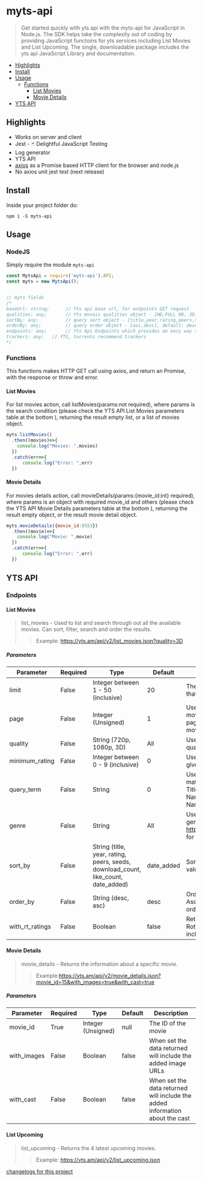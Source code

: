 # myts-api


> Get started quickly with yts api with the myts-api for JavaScript in Node.js. The SDK helps take the complexity out of coding by providing JavaScript functoins for yts services including List Movies and List Upcoming. The single, downloadable package includes the yts api JavaScript Library and documentation.

- [Highlights](#highlights)
- [Install](#install)
- [Usage](#usage)
  - [Functions](#function)
    - [List Movies](#list_movies)
    - [Movie Details](#movie_details)
- [YTS API](#yts_api)


## Highlights
- Works on server and client
- Jest - 🃏 Delightful JavaScript Testing
- Log generator
- YTS API
- [axios](https://www.npmjs.com/package/axios) as a Promise based HTTP client for the browser and node.js
- No axios unit jest test (next release)

## Install
Inside your project folder do:

```shell
npm i -S myts-api
```
## Usage
### NodeJS
Simply require the module `myts-api`

```javascript
const MytsApi = require('myts-api').API;
const myts = new MytsApi();


// myts fields
/*
baseUrl: string;      // Yts api base url, for endpoints GET request
qualities: any;       // Yts moveis qualities object - [HD,FULL HD, 3D]
sortBy: any;          // query sort object - [title,year,rating,peers,seeds,download_count, like_count, date_added], default: date_added
orderBy: any;         // query order object - [asc,desc], default: desc
endpoints: any;       // Yts Api Endpoints which provides an easy way to access the YTS website
trackers: any;   // YTS, torrents recommend trackers
*/

```

### Functions
This functions makes HTTP GET call using axios, and return an Promise, with the response or throw and error.

#### List Movies
For list movies action, call listMovies(params:not required), where params is the search condition (please check the YTS API List Movies parameters table at the bottom ), returning the result empty list, or a list of movies object.
```javascript
myts.listMovies()
  .then((movies)=>{
    console.log("Movies: ",movies)
  })
  .catch(err=>{
      console.log("Error: ",err)
  })

```

#### Movie Details
For movies details action, call movieDetails(params:{movie_id:int} required), where params is an object with required movie_id and others (please check the YTS API Movie Details parameters table at the bottom ), returning the result empty object, or the result movie detail object.
```javascript
myts.movieDetails({movie_id:8553})
  .then((movie)=>{
    console.log("Movie: ",movie)
  })
  .catch(err=>{
      console.log("Error: ",err)
  })

```


## YTS API
### Endpoints
#### List Movies
>list_movies - Used to list and search through out all the available movies. Can sort, filter, search and order the results.
>>Example: https://yts.am/api/v2/list_movies.json?quality=3D

##### Parameters
|Parameter|Required|Type|Default|Description|
|--- |--- |--- |--- |--- |
|limit|False|Integer between 1 - 50 (inclusive)|20|The limit of results per page that has been set|
|page|False|Integer (Unsigned)|1|Used to see the next page of movies, eg limit=15 and page=2 will show you movies 15-30|
|quality|False|String (720p, 1080p, 3D)|All|Used to filter by a given quality|
|minimum_rating|False|Integer between 0 - 9 (inclusive)|0|Used to filter movie by a given minimum IMDb rating|
|query_term|False|String|0|Used for movie search, matching on: Movie Title/IMDb Code, Actor Name/IMDb Code, Director Name/IMDb Code|
|genre|False|String|All|Used to filter by a given genre (See http://www.imdb.com/genre/ for full list)|
|sort_by|False|String (title, year, rating, peers, seeds, download_count, like_count, date_added)|date_added|Sorts the results by choosen value|
|order_by|False|String (desc, asc)|desc|Orders the results by either Ascending or Descending order|
|with_rt_ratings|False|Boolean|false|Returns the list with the Rotten Tomatoes rating included|

#### Movie Details
>movie_details - Returns the information about a specific movie.
>>Example:https://yts.am/api/v2/movie_details.json?movie_id=15&with_images=true&with_cast=true

##### Parameters
|Parameter|Required|Type|Default|Description|
|--- |--- |--- |--- |--- |
|movie_id|True|Integer (Unsigned)|null|The ID of the movie|
|with_images|False|Boolean|false|When set the data returned will include the added image URLs|
|with_cast|False|Boolean|false|When set the data returned will include the added information about the cast|

#### List Upcoming
>list_upcoming - Returns the 4 latest upcoming movies.
>>Example: https://yts.am/api/v2/list_upcoming.json


[changelogs for this project](CHANGELOG.md)
